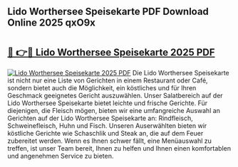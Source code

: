 ## Lido Worthersee Speisekarte PDF Download Online 2025 qxO9x

# <h2><a href="http://gcbka3.nevu.top/?p=Lido+Worthersee+Speisekarte">🔗 👉🔴 Lido Worthersee Speisekarte 2025 PDF</a></h2>

[![Lido Worthersee Speisekarte 2025 PDF](https://i.imgur.com/dBaPXMq.png)](http://gcbka3.nevu.top/?p=Lido+Worthersee+Speisekarte)
Die Lido Worthersee Speisekarte ist nicht nur eine Liste von Gerichten in einem Restaurant oder Café, sondern bietet auch die Möglichkeit, ein köstliches und für Ihren Geschmack geeignetes Gericht auszuwählen. Unser Salatbereich auf der Lido Worthersee Speisekarte bietet leichte und frische Gerichte. Für diejenigen, die Fleisch mögen, bieten wir eine umfangreiche Auswahl an Gerichten auf der Lido Worthersee Speisekarte an: Rindfleisch, Schweinefleisch, Huhn und Fisch. Unseren Auserwählten bieten wir köstliche Gerichte wie Schaschlik und Steak an, die auf dem Feuer zubereitet werden. Wenn es Ihnen schwer fällt, eine Menüauswahl zu treffen, ist unser Team bereit, Ihnen zu helfen und Ihnen einen komfortablen und angenehmen Service zu bieten.
